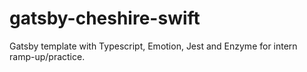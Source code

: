 # gatsby-cheshire-swift

Gatsby template with Typescript, Emotion, Jest and Enzyme for intern ramp-up/practice.
